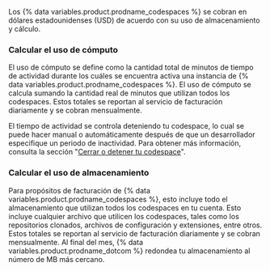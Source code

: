 Los {% data variables.product.prodname_codespaces %} se cobran en dólares estadounidenses (USD) de acuerdo con su uso de almacenamiento y cálculo.

### Calcular el uso de cómputo
El uso de cómputo se define como la cantidad total de minutos de tiempo de actividad durante los cuáles se encuentra activa una instancia de {% data variables.product.prodname_codespaces %}. El uso de cómputo se calcula sumando la cantidad real de minutos que utilizan todos los codespaces. Estos totales se reportan al servicio de facturación diariamente y se cobran mensualmente.

El tiempo de actividad se controla deteniendo tu codespace, lo cual se puede hacer manual o automáticamente después de que un desarrollador especifique un periodo de inactividad. Para obtener más información, consulta la sección "[Cerrar o detener tu codespace](/codespaces/getting-started/deep-dive#closing-or-stopping-your-codespace)".

### Calcular el uso de almacenamiento
Para propósitos de facturación de {% data variables.product.prodname_codespaces %}, esto incluye todo el almacenamiento que utilizan todos los codespaces en tu cuenta. Esto incluye cualquier archivo que utilicen los codespaces, tales como los repositorios clonados, archivos de configuración y extensiones, entre otros. Estos totales se reportan al servicio de facturación diariamente y se cobran mensualmente. Al final del mes, {% data variables.product.prodname_dotcom %} redondea tu almacenamiento al número de MB más cercano. 
